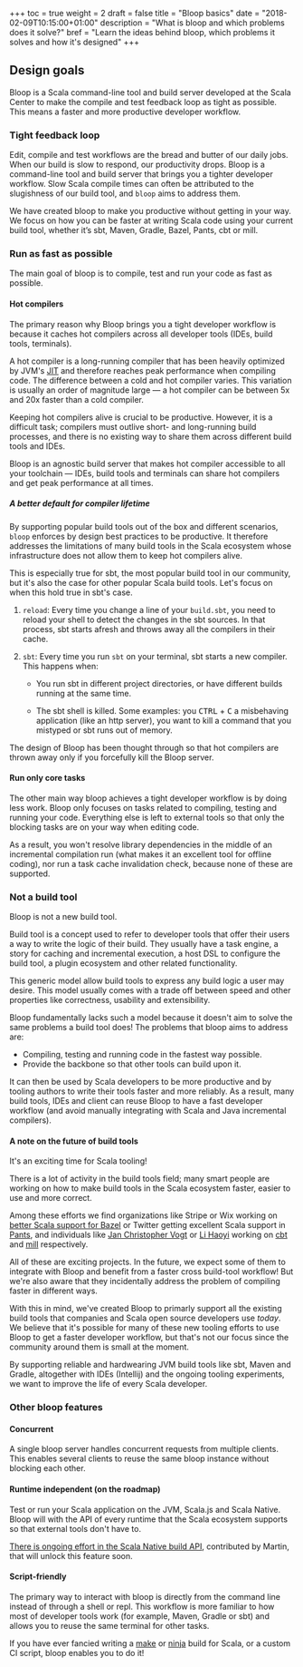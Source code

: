 +++
toc = true
weight = 2
draft = false
title = "Bloop basics"
date = "2018-02-09T10:15:00+01:00"
description = "What is bloop and which problems does it solve?"
bref = "Learn the ideas behind bloop, which problems it solves and how it's designed"
+++

## Design goals

Bloop is a Scala command-line tool and build server developed at the Scala
Center to make the compile and test feedback loop as tight as possible. This
means a faster and more productive developer workflow.

### Tight feedback loop

Edit, compile and test workflows are the bread and butter of our daily jobs.
When our build is slow to respond, our productivity drops. Bloop is a
command-line tool and build server that brings you a tighter developer
workflow. Slow Scala compile times can often be attributed to the slugishness
of our build tool, and `bloop` aims to address them.

We have created bloop to make you productive without getting in your way. We
focus on how you can be faster at writing Scala code using your current build
tool, whether it’s sbt, Maven, Gradle, Bazel, Pants, cbt or mill.

### Run as fast as possible

The main goal of bloop is to compile, test and run your code as fast as possible.

#### Hot compilers

The primary reason why Bloop brings you a tight developer workflow is because
it caches hot compilers across all developer tools (IDEs, build tools,
terminals).

A hot compiler is a long-running compiler that has been heavily optimized by
JVM's [JIT](https://en.wikipedia.org/wiki/Just-in-time_compilation) and
therefore reaches peak performance when compiling code. The difference
between a cold and hot compiler varies. This variation is usually an order of
magnitude large — a hot compiler can be between 5x and 20x faster than a cold
compiler.

Keeping hot compilers alive is crucial to be productive. However, it is a
difficult task; compilers must outlive short- and long-running build
processes, and there is no existing way to share them across different build
tools and IDEs.

Bloop is an agnostic build server that makes hot compiler accessible to all
your toolchain — IDEs, build tools and terminals can share hot compilers and
get peak performance at all times.

##### A better default for compiler lifetime

By supporting popular build tools out of the box and different scenarios,
`bloop` enforces by design best practices to be productive. It therefore
addresses the limitations of many build tools in the Scala ecosystem whose
infrastructure does not allow them to keep hot compilers alive.

This is especially true for sbt, the most popular build tool in our
community, but it's also the case for other popular Scala build tools. Let's
focus on when this hold true in sbt's case.

1. `reload`: Every time you change a line of your `build.sbt`, you need to
   reload your shell to detect the changes in the sbt sources. In that process,
   sbt starts afresh and throws away all the compilers in their cache.

2. `sbt`: Every time you run `sbt` on your terminal, sbt starts a new
    compiler. This happens when:

    * You run sbt in different project directories, or have different
    builds running at the same time.

    * The sbt shell is killed. Some examples: you <kbd>CTRL</kbd> +
    <kbd>C</kbd> a misbehaving application (like an http server), you want to
    kill a command that you mistyped or sbt runs out of memory.

The design of Bloop has been thought through so that hot compilers are thrown
away only if you forcefully kill the Bloop server.

#### Run only core tasks

The other main way bloop achieves a tight developer workflow is by doing less
work. Bloop only focuses on tasks related to compiling, testing and running
your code. Everything else is left to external tools so that only the
blocking tasks are on your way when editing code.

As a result, you won't resolve library dependencies in the middle of an
incremental compilation run (what makes it an excellent tool for offline
coding), nor run a task cache invalidation check, because none of these are
supported.

### Not a build tool

Bloop is not a new build tool.

Build tool is a concept used to refer to developer tools that offer
their users a way to write the logic of their build. They usually have a task
engine, a story for caching and incremental execution, a host DSL to
configure the build tool, a plugin ecosystem and other related functionality.

This generic model allow build tools to express any build logic a user may
desire. This model usually comes with a trade off between speed and other
properties like correctness, usability and extensibility.

Bloop fundamentally lacks such a model because it doesn't aim to solve the
same problems a build tool does! The problems that bloop aims to address are:

* Compiling, testing and running code in the fastest way possible.
* Provide the backbone so that other tools can build upon it.

It can then be used by Scala developers to be more productive and by tooling
authors to write their tools faster and more reliably. As a result, many
build tools, IDEs and client can reuse Bloop to have a fast developer
workflow (and avoid manually integrating with Scala and Java incremental
compilers).

#### A note on the future of build tools

It's an exciting time for Scala tooling!

There is a lot of activity in the build tools field; many smart
people are working on how to make build tools in the Scala ecosystem faster,
easier to use and more correct.

Among these efforts we find organizations like Stripe or Wix working on
[better Scala support for Bazel](scala-bazel) or Twitter getting excellent
Scala support in [Pants](pants), and individuals like [Jan Christopher
Vogt](@cvogt) or [Li Haoyi](lihaoyi) working on [cbt] and [mill]
respectively.

All of these are exciting projects. In the future, we expect some of them to
integrate with Bloop and benefit from a faster cross build-tool workflow! But
we're also aware that they incidentally address the problem of compiling
faster in different ways.

With this in mind, we've created Bloop to primarly support all the existing
build tools that companies and Scala open source developers use *today*. We
believe that it's possible for many of these new tooling efforts to use Bloop
to get a faster developer workflow, but that's not our focus since the
community around them is small at the moment.

By supporting reliable and hardwearing JVM build tools like sbt, Maven and
Gradle, altogether with IDEs (Intellij) and the ongoing tooling experiments,
we want to improve the life of every Scala developer.

### Other bloop features

#### Concurrent

A single bloop server handles concurrent requests from multiple clients. This
enables several clients to reuse the same bloop instance without blocking
each other.

#### Runtime independent (on the roadmap)

Test or run your Scala application on the JVM, Scala.js and Scala Native.
Bloop will with the API of every runtime that the Scala ecosystem supports so
that external tools don't have to.

[There is ongoing effort in the Scala Native build API](), contributed by
Martin, that will unlock this feature soon.

#### Script-friendly

The primary way to interact with bloop is directly from the command line
instead of through a shell or repl. This workflow is more familiar to how
most of developer tools work (for example, Maven, Gradle or sbt) and allows
you to reuse the same terminal for other tasks.

If you have ever fancied writing a [make] or [ninja] build for Scala, or a custom CI script, bloop enables you to do it!

[scala/scala]: https://github.com/scala/scala
[sbt/zinc]: https://github.com/sbt/zinc
[@cvogt]: https://github.com/cvogt
[@lihaoyi]: https://github.com/lihaoyi
[pants]: https://github.com/pantsbuild/pants
[scala-bazel]: https://github.com/bazelbuild/rules_scala
[cbt]: https://github.com/cvogt/cbt
[mill]: https://github.com/lihaoyi/mill
[make]: https://www.gnu.org/software/make/
[ninja]: https://ninja-build.org/